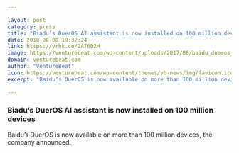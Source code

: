 ```yaml
---

layout: post
category: press
title: "Biadu’s DuerOS AI assistant is now installed on 100 million devices"
date: 2018-08-08 19:37:24
link: https://vrhk.co/2AT6D2H
image: https://venturebeat.com/wp-content/uploads/2017/08/baidu_dueros_speaker-with-conexant-processor.png?fit=1920%2C1920&strip=all
domain: venturebeat.com
author: "VentureBeat"
icon: https://venturebeat.com/wp-content/themes/vb-news/img/favicon.ico
excerpt: "Baidu’s DuerOS is now available on more than 100 million devices, the company announced."

---
```


### Biadu’s DuerOS AI assistant is now installed on 100 million devices

Baidu’s DuerOS is now available on more than 100 million devices, the company announced.